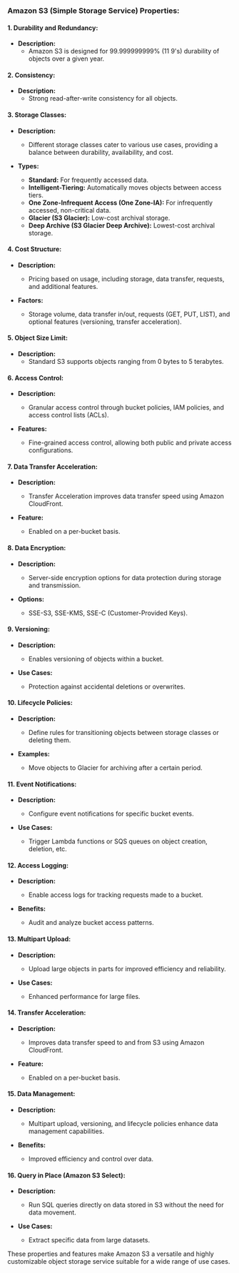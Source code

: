 ### Amazon S3 (Simple Storage Service) Properties:

#### 1. **Durability and Redundancy:**
   - **Description:**
     - Amazon S3 is designed for 99.999999999% (11 9's) durability of objects over a given year.

#### 2. **Consistency:**
   - **Description:**
     - Strong read-after-write consistency for all objects.

#### 3. **Storage Classes:**
   - **Description:**
     - Different storage classes cater to various use cases, providing a balance between durability, availability, and cost.
   
   - **Types:**
     - **Standard:** For frequently accessed data.
     - **Intelligent-Tiering:** Automatically moves objects between access tiers.
     - **One Zone-Infrequent Access (One Zone-IA):** For infrequently accessed, non-critical data.
     - **Glacier (S3 Glacier):** Low-cost archival storage.
     - **Deep Archive (S3 Glacier Deep Archive):** Lowest-cost archival storage.

#### 4. **Cost Structure:**
   - **Description:**
     - Pricing based on usage, including storage, data transfer, requests, and additional features.

   - **Factors:**
     - Storage volume, data transfer in/out, requests (GET, PUT, LIST), and optional features (versioning, transfer acceleration).

#### 5. **Object Size Limit:**
   - **Description:**
     - Standard S3 supports objects ranging from 0 bytes to 5 terabytes.

#### 6. **Access Control:**
   - **Description:**
     - Granular access control through bucket policies, IAM policies, and access control lists (ACLs).

   - **Features:**
     - Fine-grained access control, allowing both public and private access configurations.

#### 7. **Data Transfer Acceleration:**
   - **Description:**
     - Transfer Acceleration improves data transfer speed using Amazon CloudFront.

   - **Feature:**
     - Enabled on a per-bucket basis.

#### 8. **Data Encryption:**
   - **Description:**
     - Server-side encryption options for data protection during storage and transmission.

   - **Options:**
     - SSE-S3, SSE-KMS, SSE-C (Customer-Provided Keys).

#### 9. **Versioning:**
   - **Description:**
     - Enables versioning of objects within a bucket.

   - **Use Cases:**
     - Protection against accidental deletions or overwrites.

#### 10. **Lifecycle Policies:**
   - **Description:**
     - Define rules for transitioning objects between storage classes or deleting them.

   - **Examples:**
     - Move objects to Glacier for archiving after a certain period.

#### 11. **Event Notifications:**
   - **Description:**
     - Configure event notifications for specific bucket events.

   - **Use Cases:**
     - Trigger Lambda functions or SQS queues on object creation, deletion, etc.

#### 12. **Access Logging:**
   - **Description:**
     - Enable access logs for tracking requests made to a bucket.

   - **Benefits:**
     - Audit and analyze bucket access patterns.

#### 13. **Multipart Upload:**
   - **Description:**
     - Upload large objects in parts for improved efficiency and reliability.

   - **Use Cases:**
     - Enhanced performance for large files.

#### 14. **Transfer Acceleration:**
   - **Description:**
     - Improves data transfer speed to and from S3 using Amazon CloudFront.

   - **Feature:**
     - Enabled on a per-bucket basis.

#### 15. **Data Management:**
   - **Description:**
     - Multipart upload, versioning, and lifecycle policies enhance data management capabilities.

   - **Benefits:**
     - Improved efficiency and control over data.

#### 16. **Query in Place (Amazon S3 Select):**
   - **Description:**
     - Run SQL queries directly on data stored in S3 without the need for data movement.

   - **Use Cases:**
     - Extract specific data from large datasets.

These properties and features make Amazon S3 a versatile and highly customizable object storage service suitable for a wide range of use cases.
